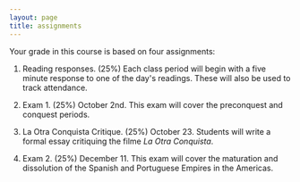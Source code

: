 ```yaml
---
layout: page
title: assignments
---
```


Your grade in this course is based on four assignments:

1. Reading responses. (25%)  Each class period will begin with a five minute response
to one of the day's readings. These will also be used to track attendance.

2. Exam 1. (25%) October 2nd. This exam will cover the preconquest and conquest
periods.

3. La Otra Conquista Critique. (25%) October 23. Students will write a formal essay
critiquing the filme *La Otra Conquista*. 

4. Exam 2. (25%) December 11. This exam will cover the maturation and
dissolution of the Spanish and Portuguese Empires in the Americas.





